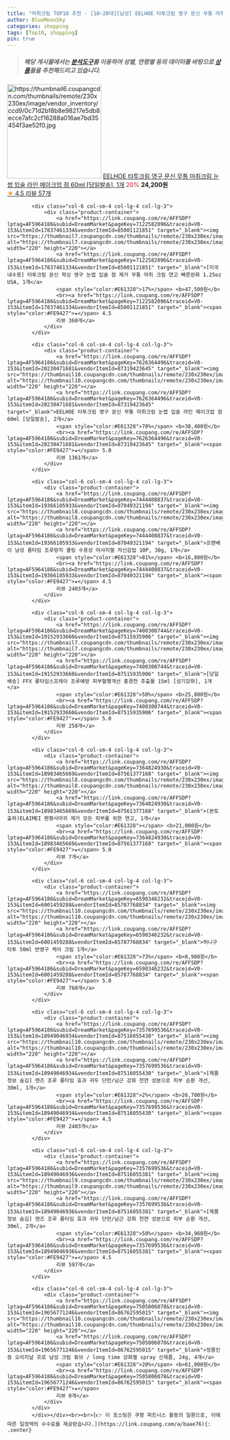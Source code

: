 ```yaml
---
title: "마취크림 TOP10 추천 - [10~20대][남성] EELHOE 타투크림 영구 문신 무통 마취크림 눈썹 입술 라인 메이크업 점 60ml [당일발송], 1개"
author: BlueMoonSky
categories: shopping
tags: [Top10, shopping]
pin: true
---
```


> ##### 해당 게시물에서는 [**분석도구**](https://itemscout.io/)를 이용하여 **성별**, **연령별** 등의 데이터를 바탕으로 [**상품**](https://link.coupang.com/a/baae76)들을 추천해드리고 있습니다.
<div class="container"><div class="row">
            <div class="col-6 col-sm-4 col-lg-4 col-lg-3">
                <div class="product-container">
                    <a href="https://link.coupang.com/re/AFFSDP?lptag=AF5964186&subid=DreamMarket&pageKey=7626364496&traceid=V0-153&itemId=20230471684&vendorItemId=87319423652" target="_blank"><img src="https://thumbnail6.coupangcdn.com/thumbnails/remote/230x230ex/image/vendor_inventory/ccd9/0c71d2bf8b8e98217e5db8ecce7afc2cf16288a016ae7bd35454f3ae52f0.jpg" alt="https://thumbnail6.coupangcdn.com/thumbnails/remote/230x230ex/image/vendor_inventory/ccd9/0c71d2bf8b8e98217e5db8ecce7afc2cf16288a016ae7bd35454f3ae52f0.jpg" width="220" height="220"></a>
                    <a href="https://link.coupang.com/re/AFFSDP?lptag=AF5964186&subid=DreamMarket&pageKey=7626364496&traceid=V0-153&itemId=20230471684&vendorItemId=87319423652" target="_blank">EELHOE 타투크림 영구 문신 무통 마취크림 눈썹 입술 라인 메이크업 점 60ml [당일발송], 1개</a>
                    <span style="color:#E61328">20%</span> <b>24,200원</b>
                    <br><a href="https://link.coupang.com/re/AFFSDP?lptag=AF5964186&subid=DreamMarket&pageKey=7626364496&traceid=V0-153&itemId=20230471684&vendorItemId=87319423652" target="_blank"><span style="color:#FE9427">★</span> 4.5
                    리뷰 57개</a>
                </div>
            </div>
            
            <div class="col-6 col-sm-4 col-lg-4 col-lg-3">
                <div class="product-container">
                    <a href="https://link.coupang.com/re/AFFSDP?lptag=AF5964186&subid=DreamMarket&pageKey=7122582096&traceid=V0-153&itemId=17837461334&vendorItemId=85001121851" target="_blank"><img src="https://thumbnail7.coupangcdn.com/thumbnails/remote/230x230ex/image/vendor_inventory/5aff/57904660fd4f9f3a73992c0881899b26cae013d57c1b9617858adeb5b62c.jpg" alt="https://thumbnail7.coupangcdn.com/thumbnails/remote/230x230ex/image/vendor_inventory/5aff/57904660fd4f9f3a73992c0881899b26cae013d57c1b9617858adeb5b62c.jpg" width="220" height="220"></a>
                    <a href="https://link.coupang.com/re/AFFSDP?lptag=AF5964186&subid=DreamMarket&pageKey=7122582096&traceid=V0-153&itemId=17837461334&vendorItemId=85001121851" target="_blank">[미국내수용] 타투크림 문신 왁싱 영구 눈썹 입술 점 제거 무통 마취 크림 연고 빠른완화 1.25oz USA, 1개</a>
                    <span style="color:#E61328">17%</span> <b>47,500원</b>
                    <br><a href="https://link.coupang.com/re/AFFSDP?lptag=AF5964186&subid=DreamMarket&pageKey=7122582096&traceid=V0-153&itemId=17837461334&vendorItemId=85001121851" target="_blank"><span style="color:#FE9427">★</span> 4.5
                    리뷰 360개</a>
                </div>
            </div>
            
            <div class="col-6 col-sm-4 col-lg-4 col-lg-3">
                <div class="product-container">
                    <a href="https://link.coupang.com/re/AFFSDP?lptag=AF5964186&subid=DreamMarket&pageKey=7626364496&traceid=V0-153&itemId=20230471681&vendorItemId=87319423645" target="_blank"><img src="https://thumbnail10.coupangcdn.com/thumbnails/remote/230x230ex/image/vendor_inventory/c910/fa16225c0f350367077da3e703cda59cb9558a07edbb184a5ccfc1d5dbb5.jpg" alt="https://thumbnail10.coupangcdn.com/thumbnails/remote/230x230ex/image/vendor_inventory/c910/fa16225c0f350367077da3e703cda59cb9558a07edbb184a5ccfc1d5dbb5.jpg" width="220" height="220"></a>
                    <a href="https://link.coupang.com/re/AFFSDP?lptag=AF5964186&subid=DreamMarket&pageKey=7626364496&traceid=V0-153&itemId=20230471681&vendorItemId=87319423645" target="_blank">EELHOE 타투크림 영구 문신 무통 마취크림 눈썹 입술 라인 메이크업 점 60ml [당일발송], 2개</a>
                    <span style="color:#E61328">70%</span> <b>38,400원</b>
                    <br><a href="https://link.coupang.com/re/AFFSDP?lptag=AF5964186&subid=DreamMarket&pageKey=7626364496&traceid=V0-153&itemId=20230471681&vendorItemId=87319423645" target="_blank"><span style="color:#FE9427">★</span> 5.0
                    리뷰 1361개</a>
                </div>
            </div>
            
            <div class="col-6 col-sm-4 col-lg-4 col-lg-3">
                <div class="product-container">
                    <a href="https://link.coupang.com/re/AFFSDP?lptag=AF5964186&subid=DreamMarket&pageKey=7444408837&traceid=V0-153&itemId=19366105933&vendorItemId=87049321194" target="_blank"><img src="https://thumbnail8.coupangcdn.com/thumbnails/remote/230x230ex/image/vendor_inventory/d818/1db580baf6859c89ce5e2dedfaeb85421fedf871dfeb3ef11bbf43d70a84.png" alt="https://thumbnail8.coupangcdn.com/thumbnails/remote/230x230ex/image/vendor_inventory/d818/1db580baf6859c89ce5e2dedfaeb85421fedf871dfeb3ef11bbf43d70a84.png" width="220" height="220"></a>
                    <a href="https://link.coupang.com/re/AFFSDP?lptag=AF5964186&subid=DreamMarket&pageKey=7444408837&traceid=V0-153&itemId=19366105933&vendorItemId=87049321194" target="_blank">프랜베이 남성 롱타임 조루방지 쿨링 수용성 마사지젤 자신감업 10P, 30g, 1개</a>
                    <span style="color:#E61328">81%</span> <b>16,800원</b>
                    <br><a href="https://link.coupang.com/re/AFFSDP?lptag=AF5964186&subid=DreamMarket&pageKey=7444408837&traceid=V0-153&itemId=19366105933&vendorItemId=87049321194" target="_blank"><span style="color:#FE9427">★</span> 4.5
                    리뷰 2403개</a>
                </div>
            </div>
            
            <div class="col-6 col-sm-4 col-lg-4 col-lg-3">
                <div class="product-container">
                    <a href="https://link.coupang.com/re/AFFSDP?lptag=AF5964186&subid=DreamMarket&pageKey=7400300744&traceid=V0-153&itemId=19152933660&vendorItemId=87515935906" target="_blank"><img src="https://thumbnail7.coupangcdn.com/thumbnails/remote/230x230ex/image/vendor_inventory/1619/640e9c80a7132b55a910ef7d4e0f9b9fd0c3b01230bef37ebe09844993a3.jpg" alt="https://thumbnail7.coupangcdn.com/thumbnails/remote/230x230ex/image/vendor_inventory/1619/640e9c80a7132b55a910ef7d4e0f9b9fd0c3b01230bef37ebe09844993a3.jpg" width="220" height="220"></a>
                    <a href="https://link.coupang.com/re/AFFSDP?lptag=AF5964186&subid=DreamMarket&pageKey=7400300744&traceid=V0-153&itemId=19152933660&vendorItemId=87515935906" target="_blank">[당일배송] FFX 롱타임스프레이 조루예방 피부혈행개선 홍경천 추출물 15ml [성기강화], 1개</a>
                    <span style="color:#E61328">50%</span> <b>25,800원</b>
                    <br><a href="https://link.coupang.com/re/AFFSDP?lptag=AF5964186&subid=DreamMarket&pageKey=7400300744&traceid=V0-153&itemId=19152933660&vendorItemId=87515935906" target="_blank"><span style="color:#FE9427">★</span> 5.0
                    리뷰 258개</a>
                </div>
            </div>
            
            <div class="col-6 col-sm-4 col-lg-4 col-lg-3">
                <div class="product-container">
                    <a href="https://link.coupang.com/re/AFFSDP?lptag=AF5964186&subid=DreamMarket&pageKey=7364824930&traceid=V0-153&itemId=18983465669&vendorItemId=87561377168" target="_blank"><img src="https://thumbnail8.coupangcdn.com/thumbnails/remote/230x230ex/image/vendor_inventory/0aad/171d8254b76b0dbbfda220ecf128e1b01a9d36027768028746ba1c511549.jpg" alt="https://thumbnail8.coupangcdn.com/thumbnails/remote/230x230ex/image/vendor_inventory/0aad/171d8254b76b0dbbfda220ecf128e1b01a9d36027768028746ba1c511549.jpg" width="220" height="220"></a>
                    <a href="https://link.coupang.com/re/AFFSDP?lptag=AF5964186&subid=DreamMarket&pageKey=7364824930&traceid=V0-153&itemId=18983465669&vendorItemId=87561377168" target="_blank">(본토출하)ELAIMEI 편평사마귀 제거 모든 피부를 위한 연고, 1개</a>
                    <span style="color:#E61328"></span> <b>21,000원</b>
                    <br><a href="https://link.coupang.com/re/AFFSDP?lptag=AF5964186&subid=DreamMarket&pageKey=7364824930&traceid=V0-153&itemId=18983465669&vendorItemId=87561377168" target="_blank"><span style="color:#FE9427">★</span> 5.0
                    리뷰 7개</a>
                </div>
            </div>
            
            <div class="col-6 col-sm-4 col-lg-4 col-lg-3">
                <div class="product-container">
                    <a href="https://link.coupang.com/re/AFFSDP?lptag=AF5964186&subid=DreamMarket&pageKey=6590346232&traceid=V0-153&itemId=6001459288&vendorItemId=85787768834" target="_blank"><img src="https://thumbnail10.coupangcdn.com/thumbnails/remote/230x230ex/image/vendor_inventory/e7da/e47092b226dbf1ebe7491facd62b336da0cecf23cd0db230841be590bc09.jpg" alt="https://thumbnail10.coupangcdn.com/thumbnails/remote/230x230ex/image/vendor_inventory/e7da/e47092b226dbf1ebe7491facd62b336da0cecf23cd0db230841be590bc09.jpg" width="220" height="220"></a>
                    <a href="https://link.coupang.com/re/AFFSDP?lptag=AF5964186&subid=DreamMarket&pageKey=6590346232&traceid=V0-153&itemId=6001459288&vendorItemId=85787768834" target="_blank">허니구 타투 50ml 반영구 케어 크림 1개</a>
                    <span style="color:#E61328">73%</span> <b>8,900원</b>
                    <br><a href="https://link.coupang.com/re/AFFSDP?lptag=AF5964186&subid=DreamMarket&pageKey=6590346232&traceid=V0-153&itemId=6001459288&vendorItemId=85787768834" target="_blank"><span style="color:#FE9427">★</span> 5.0
                    리뷰 760개</a>
                </div>
            </div>
            
            <div class="col-6 col-sm-4 col-lg-4 col-lg-3">
                <div class="product-container">
                    <a href="https://link.coupang.com/re/AFFSDP?lptag=AF5964186&subid=DreamMarket&pageKey=7357699536&traceid=V0-153&itemId=18949046934&vendorItemId=87516055430" target="_blank"><img src="https://thumbnail10.coupangcdn.com/thumbnails/remote/230x230ex/image/vendor_inventory/968c/f5e5364e211131a8c0587eb88581951e27cca91a8de94b8961b12f6e7c2f.jpg" alt="https://thumbnail10.coupangcdn.com/thumbnails/remote/230x230ex/image/vendor_inventory/968c/f5e5364e211131a8c0587eb88581951e27cca91a8de94b8961b12f6e7c2f.jpg" width="220" height="220"></a>
                    <a href="https://link.coupang.com/re/AFFSDP?lptag=AF5964186&subid=DreamMarket&pageKey=7357699536&traceid=V0-153&itemId=18949046934&vendorItemId=87516055430" target="_blank">[제품 정보 숨김] 맨즈 조루 롱타임 효과 귀두 단련/남근 강화 천연 성분으로 피부 순환 개선, 30ml, 1개</a>
                    <span style="color:#E61328">2%</span> <b>26,700원</b>
                    <br><a href="https://link.coupang.com/re/AFFSDP?lptag=AF5964186&subid=DreamMarket&pageKey=7357699536&traceid=V0-153&itemId=18949046934&vendorItemId=87516055430" target="_blank"><span style="color:#FE9427">★</span> 4.5
                    리뷰 2403개</a>
                </div>
            </div>
            
            <div class="col-6 col-sm-4 col-lg-4 col-lg-3">
                <div class="product-container">
                    <a href="https://link.coupang.com/re/AFFSDP?lptag=AF5964186&subid=DreamMarket&pageKey=7357699536&traceid=V0-153&itemId=18949046936&vendorItemId=87516055381" target="_blank"><img src="https://thumbnail9.coupangcdn.com/thumbnails/remote/230x230ex/image/vendor_inventory/37f2/5cec5f784b0bfc13e4c946e6e99058233b44ba0ead9c0c4a31ac2ed71531.jpg" alt="https://thumbnail9.coupangcdn.com/thumbnails/remote/230x230ex/image/vendor_inventory/37f2/5cec5f784b0bfc13e4c946e6e99058233b44ba0ead9c0c4a31ac2ed71531.jpg" width="220" height="220"></a>
                    <a href="https://link.coupang.com/re/AFFSDP?lptag=AF5964186&subid=DreamMarket&pageKey=7357699536&traceid=V0-153&itemId=18949046936&vendorItemId=87516055381" target="_blank">[제품 정보 숨김] 맨즈 조루 롱타임 효과 귀두 단련/남근 강화 천연 성분으로 피부 순환 개선, 30ml, 2개</a>
                    <span style="color:#E61328">50%</span> <b>34,960원</b>
                    <br><a href="https://link.coupang.com/re/AFFSDP?lptag=AF5964186&subid=DreamMarket&pageKey=7357699536&traceid=V0-153&itemId=18949046936&vendorItemId=87516055381" target="_blank"><span style="color:#FE9427">★</span> 4.5
                    리뷰 597개</a>
                </div>
            </div>
            
            <div class="col-6 col-sm-4 col-lg-4 col-lg-3">
                <div class="product-container">
                    <a href="https://link.coupang.com/re/AFFSDP?lptag=AF5964186&subid=DreamMarket&pageKey=7505806078&traceid=V0-153&itemId=19656771246&vendorItemId=86762595015" target="_blank"><img src="https://thumbnail10.coupangcdn.com/thumbnails/remote/230x230ex/image/vendor_inventory/353c/d774abb1c835429a393aff0cb58c5218f6d3a54a8ff8812d46f6d5fe2ea9.jpg" alt="https://thumbnail10.coupangcdn.com/thumbnails/remote/230x230ex/image/vendor_inventory/353c/d774abb1c835429a393aff0cb58c5218f6d3a54a8ff8812d46f6d5fe2ea9.jpg" width="220" height="220"></a>
                    <a href="https://link.coupang.com/re/AFFSDP?lptag=AF5964186&subid=DreamMarket&pageKey=7505806078&traceid=V0-153&itemId=19656771246&vendorItemId=86762595015" target="_blank">정품인증 오리지날 프로 남성 크림 튜브 / long time 강화젤 spray 신제품, 24g, 4개</a>
                    <span style="color:#E61328">20%</span> <b>61,000원</b>
                    <br><a href="https://link.coupang.com/re/AFFSDP?lptag=AF5964186&subid=DreamMarket&pageKey=7505806078&traceid=V0-153&itemId=19656771246&vendorItemId=86762595015" target="_blank"><span style="color:#FE9427">★</span> 
                    리뷰 0개</a>
                </div>
            </div>
            </div></div><br><br>[👉 이 포스팅은 쿠팡 파트너스 활동의 일환으로, 이에 따른 일정액의 수수료를 제공받습니다.](https://link.coupang.com/a/baae76){: .center}